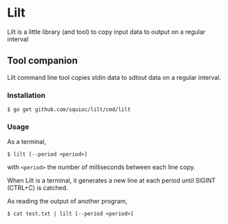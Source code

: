# Lilt

Lilt is a little library (and tool) to copy input data to output on a regular interval

## Tool companion

Lilt command line tool copies stdin data to sdtout data on a regular interval.

### Installation

    $ go get github.com/squioc/lilt/cmd/lilt

### Usage

As a terminal,

    $ lilt [--period <period>]

with `<period>` the number of milliseconds between each line copy.

When Lilt is a terminal, it generates a new line at each period until SIGINT (CTRL+C) is catched.



As reading the output of another program,

    $ cat test.txt | lilt [--period <period>]

